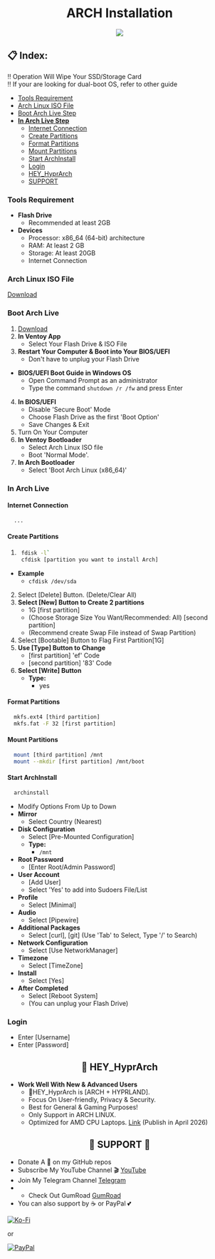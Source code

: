 <h1 align="center">
  ARCH Installation
</h1>
<p align="center">
  <img src="https://img.shields.io/badge/Arch%20Linux-111111.svg?logo=archlinux"/>
</p>

## 📋 Index:

‼️ Operation Will Wipe Your SSD/Storage Card
<br>
‼️ If your are looking for dual-boot OS, refer to other guide

- [Tools Requirement](https://github.com/hey1me/ARCH_INSTALLATION/#tools-requirement)
- [Arch Linux ISO File](https://github.com/hey1me/ARCH_INSTALLATION/#arch-linux-iso-file)
- [Boot Arch Live Step](https://github.com/hey1me/ARCH_INSTALLATION/#boot-arch-linux)
- **[In Arch Live Step](https://github.com/hey1me/ARCH_INSTALLATION/#in-arch-live)**
  - [Internet Connection](https://github.com/hey1me/ARCH_INSTALLATION/#internet-connection)
  - [Create Partitions](https://github.com/hey1me/ARCH_INSTALLATION/#create-partitions)
  - [Format Partitions](https://github.com/hey1me/ARCH_INSTALLATION/#format-partitions)
  - [Mount Partitions](https://github.com/hey1me/ARCH_INSTALLATION/#mount-partitions)
  - [Start ArchInstall](https://github.com/hey1me/ARCH_INSTALLATION/#start-archinstall)
  - [Login](https://github.com/hey1me/ARCH_INSTALLATION/#login)
  - [HEY_HyprArch](https://github.com/hey1me/ARCH_INSTALLATION/blob/main/README.md#-----hey_hyprarch)
  - [SUPPORT](https://github.com/hey1me/ARCH_INSTALLATION/#-----support-)

### Tools Requirement
- **Flash Drive**
  - Recommended at least 2GB
- **Devices**
  - Processor: x86_64 (64-bit) architecture
  - RAM: At least 2 GB
  - Storage: At least 20GB
  - Internet Connection

### Arch Linux ISO File
[Download](https://geo.mirror.pkgbuild.com/iso/latest/)

### Boot Arch Live
1. [Download](https://www.ventoy.net/en/download.html)
2. **In Ventoy App**
   - Select Your Flash Drive & ISO File
4. **Restart Your Computer & Boot into Your BIOS/UEFI**
     - Don't have to unplug your Flash Drive
- **BIOS/UEFI Boot Guide in Windows OS**
  - Open Command Prompt as an administrator
  - Type the command `shutdown /r /fw` and press Enter
4. **In BIOS/UEFI**
    - Disable 'Secure Boot' Mode
    - Choose Flash Drive as the first 'Boot Option'
    - Save Changes & Exit
5. Turn On Your Computer
6. **In Ventoy Bootloader**
    - Select Arch Linux ISO file
    - Boot 'Normal Mode'.
7. **In Arch Bootloader**
    - Select 'Boot Arch Linux (x86_64)'

### In Arch Live

#### Internet Connection
```bash
  ...
```

#### Create Partitions
1. ```bash
    fdisk -l`
    cfdisk [partition you want to install Arch]
   ```
- **Example**
  - `cfdisk /dev/sda`

2. Select [Delete] Button. (Delete/Clear All)
3. **Select [New] Button to Create 2 partitions**
    - 1G [first partition]
    - (Choose Storage Size You Want/Recommended: All) [second partition]
    - (Recommend create Swap File instead of Swap Partition)
4. Select [Bootable] Button to Flag First Partition[1G]
5. **Use [Type] Button to Change**
    - [first partition] 'ef' Code
    - [second partition] '83' Code
6. **Select [Write] Button**
    - **Type:**
      - yes

#### Format Partitions
```bash
  mkfs.ext4 [third partition]
  mkfs.fat -F 32 [first partition]
```

#### Mount Partitions
```bash
  mount [third partition] /mnt
  mount --mkdir [first partition] /mnt/boot
```

#### Start ArchInstall
```bash
  archinstall
```
- Modify Options From Up to Down
- **Mirror**
  - Select Country (Nearest)
- **Disk Configuration**
  - Select [Pre-Mounted Configuration]
  - **Type:**
    - `/mnt`
- **Root Password**
  - [Enter Root/Admin Password]
- **User Account**
  - [Add User]
  - Select 'Yes' to add into Sudoers File/List
- **Profile**
  - Select [Minimal]
- **Audio**
  - Select [Pipewire]
- **Additional Packages**
  - Select [curl], [git]  (Use 'Tab' to Select, Type '/' to Search)
- **Network Configuration**
  - Select [Use NetworkManager]
- **Timezone**
  - Select [TimeZone]
- **Install**
  - Select [Yes]
- **After Completed**
  - Select [Reboot System]
  - (You can unplug your Flash Drive)

### Login
- Enter [Username]
- Enter [Password]

<h2 align="center">
    💫 HEY_HyprArch
</h2>

- **Work Well With New & Advanced Users**
  - 💫HEY_HyprArch is [ARCH + HYPRLAND].
  - Focus On User-friendly, Privacy & Security.
  - Best for General & Gaming Purposes!
  - Only Support in ARCH LINUX.
  - Optimized for AMD CPU Laptops.
[Link](https://github.com/hey1me/HEY_HyprArch) (Publish in April 2026)

<h2 align="center">
    💌 SUPPORT 💌
</h2>

- Donate A 🌟 on my GitHub repos
- Subscribe My YouTube Channel 🎬 [YouTube](https://www.youtube.com/@hey1me)
- Join My Telegram Channel [Telegram](https://t.me/Hey_HyprArch)
- - Check Out GumRoad [GumRoad](https://hey1me.gumroad.com/)
- You can also support by ☕ or PayPal 💕

[![Ko-Fi](https://img.shields.io/badge/Ko--fi-F16061?style=for-the-badge&logo=ko-fi&logoColor=white)](https://ko-fi.com/hey1me)

or

[![PayPal](https://img.shields.io/badge/PayPal-00457C?style=for-the-badge&logo=paypal&logoColor=white)](https://paypal.me/TengQing1016)
